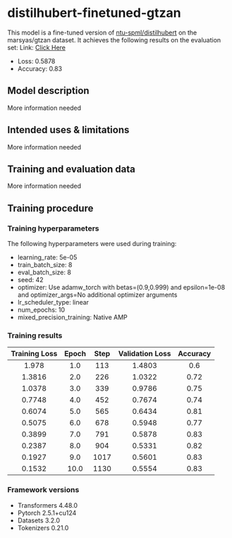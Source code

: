 # distilhubert-finetuned-gtzan

This model is a fine-tuned version of [ntu-spml/distilhubert](https://huggingface.co/ntu-spml/distilhubert) on the marsyas/gtzan dataset.
It achieves the following results on the evaluation set:
 Link: [Click Here](https://huggingface.co/itsindro/distilhubert-finetuned-gtzan)
- Loss: 0.5878
- Accuracy: 0.83

## Model description

More information needed

## Intended uses & limitations

More information needed

## Training and evaluation data

More information needed

## Training procedure

### Training hyperparameters

The following hyperparameters were used during training:
- learning_rate: 5e-05
- train_batch_size: 8
- eval_batch_size: 8
- seed: 42
- optimizer: Use adamw_torch with betas=(0.9,0.999) and epsilon=1e-08 and optimizer_args=No additional optimizer arguments
- lr_scheduler_type: linear
- num_epochs: 10
- mixed_precision_training: Native AMP

### Training results

| Training Loss | Epoch | Step | Validation Loss | Accuracy |
|:-------------:|:-----:|:----:|:---------------:|:--------:|
| 1.978         | 1.0   | 113  | 1.4803          | 0.6      |
| 1.3816        | 2.0   | 226  | 1.0322          | 0.72     |
| 1.0378        | 3.0   | 339  | 0.9786          | 0.75     |
| 0.7748        | 4.0   | 452  | 0.7674          | 0.74     |
| 0.6074        | 5.0   | 565  | 0.6434          | 0.81     |
| 0.5075        | 6.0   | 678  | 0.5948          | 0.77     |
| 0.3899        | 7.0   | 791  | 0.5878          | 0.83     |
| 0.2387        | 8.0   | 904  | 0.5331          | 0.82     |
| 0.1927        | 9.0   | 1017 | 0.5601          | 0.83     |
| 0.1532        | 10.0  | 1130 | 0.5554          | 0.83     |


### Framework versions

- Transformers 4.48.0
- Pytorch 2.5.1+cu124
- Datasets 3.2.0
- Tokenizers 0.21.0
